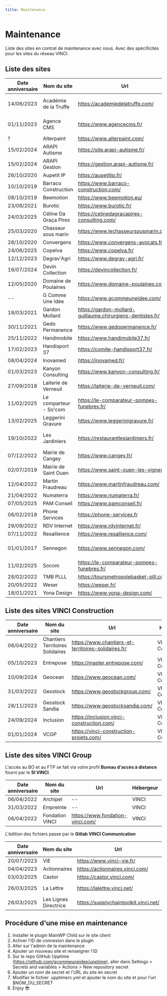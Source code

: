 ```yaml
---
title: Maintenance
---
```


# Maintenance

Liste des sites en contrat de maintenance avec nous. Avec des spécificités pour les sites du réseau VINCI.

## Liste des sites

| Date anniversaire | Nom du site            | Url                                                        | Hébergeur                        | Commentaires                        |
|-------------------|------------------------|------------------------------------------------------------|----------------------------------|-------------------------------------|
| 14/06/2023        | Académie de la Truffe  | https://academiedelatruffe.com/                            | Viaduc                           | Accès FTP uniquement avec FileZilla |
| 01/11/2023        | Agence CMS             | https://www.agencecms.fr/                                  | SOS Data / Cogent Communications |                                     |
| ?                 | Alterpaint             | https://www.alterpaint.com/                                | OVH                              |                                     |
| 15/02/2024        | ARAPI Autisme          | https://site.arapi-autisme.fr/                             | OVH                              |                                     |
| 15/02/2024        | ARAPI Gestion          | https://gestion.arapi-autisme.fr/                          | OVH                              |                                     |
| 26/10/2020        | Aupetit IP             | https://aupetitip.fr/                                      | APB Cloud                        |                                     |
| 10/10/2019        | Barraco Construction   | https://www.barraco-construction.com/                      | OVH                              |                                     |
| 08/10/2019        | Beemotion              | https://www.beemotion.eu/                                  | OVH                              |                                     |
| 23/08/2021        | Burotic                | https://www.burotic.fr/                                    | o2switch                         |                                     |
| 24/03/2025        | Céline Da Graça Pires  | https://celinedagracapires-consulting.com/                 | OVH                              |                                     |
| 25/03/2020        | Chasseur sous marin    | https://www.lechasseursousmarin.com/                       | o2switch                         |                                     |
| 28/10/2020        | Convergens             | https://www.convergens-avocats.fr/                         | One&One                          |                                     |
| 24/06/2025        | Copelva                | https://www.copelva.fr/                                    | o2switch                          |                                     |
| 12/12/2023        | Degrav'Agri            | https://www.degrav-agri.fr/                                | OVH                              |                                     |
| 16/07/2024        | Devin Collection       | https://devincollection.fr/                                | o2switch                         |                                     |
| 12/05/2020        | Domaine de Poulaines   | https://www.domaine-poulaines.com/                         | OVH                              |                                     |
| --                | G Comme Une Idée       | https://www.gcommeuneidee.com/                             | OVH                              |                                     |
| 18/03/2021        | Gardon Mollard         | https://gardon-mollard-guillaume.chirurgiens-dentistes.fr/ | OVH                              |                                     |
| 30/11/2021        | Gedo Permanence        | https://www.gedopermanence.fr/                             | One&One                          |                                     |
| 25/11/2022        | Handimobile            | https://www.handimobile37.fr/                              | One&One                          |                                     |
| 17/02/2023        | Handisport 37          | https://comite-handisport37.fr/                            | OVH                              |                                     |
| 08/04/2024        | Inovamed               | https://inovamed.fr/                                       | 2switch                          |                                     |
| 01/03/2023        | Kanyon Consulting      | https://www.kanyon-consulting.fr/                          | OVH                              |                                     |
| 27/09/2018        | Laiterie de Verneuil   | https://laiterie-de-verneuil.com/                          | OVH                              |                                     |
| 11/02/2025        | Le comparteur - So'com | https://le-comparateur-pompes-funebres.fr/                 | OVH                              |                                     |
| 13/02/2025        | Leggerini Gravure      | https://www.leggerinigravure.fr/                           | OVH                              |                                     |
| 19/10/2022        | Les Jardiniers         | https://restaurantlesjardiniers.fr/                        | Viaduc                           | Accès FTP uniquement avec FileZilla |
| 07/12/2022        | Mairie de Cangey       | https://www.cangey.fr/                                     | OVH                              |                                     |
| 02/07/2019        | Mairie de Saint Ouen   | https://www.saint-ouen-les-vignes.fr/                      | OVH                              |                                     |
| 12/04/2022        | Martin Fraudreau       | https://www.martinfraudreau.com/                           | Gandi                            |                                     |
| 21/04/2022        | Numaterra              | https://www.numaterra.fr/                                  | One&One                          |                                     |
| 07/05/2025        | PAM Conseil            | https://www.pamconseil.fr/                                 | OVH                              |                                     |
| 06/02/2018        | Phone Services         | https://phone-services.fr                                  | o2switch                         |                                     |
| 29/09/2022        | RDV Internet           | https://www.rdvinternet.fr/                                | One&One                          |                                     |
| 07/11/2022        | Resallience            | https://www.resallience.com/                               | OVH                              |                                     |
| 01/01/2017        | Sennegon               | https://www.sennegon.com/                                  | OVH                              | géré sur le compte OVH Gcom         |
| 11/02/2025        | Socom                  | https://le-comparateur-pompes-funebres.fr/                 | OVH                              |                                     |
| 28/02/2022        | TMB PLLL               | https://toursmetropolebasket-plll.com/                     | o2switch                         |                                     |
| 20/05/2022        | Weser                  | https://weser.fr/                                          | OVH                              |                                     |
| 18/01/2021        | Yona Design            | https://www.yona-design.com/                               | OVH                              |                                     |

## Liste des sites VINCI Construction

| Date anniversaire | Nom du site                      | Url                                                 | Hébergeur          | Commentaires |
|-------------------|----------------------------------|-----------------------------------------------------|--------------------|--------------|
| 06/04/2022        | Chantiers Territoires Solidaires | https://www.chantiers-et-territoires-solidaires.fr/ | VINCI Construction |              |
| 05/10/2023        | Entrepose                        | https://master.entrepose.com/                       | VINCI Construction | Multisite    |
| 10/09/2024        | Geocean                          | https://www.geocean.com/                            | VINCI Construction |              |
| 31/03/2022        | Geostock                         | https://www.geostockgroup.com/                      | VINCI Construction |              |
| 28/11/2023        | Geostock Sandia                  | https://www.geostocksandia.com/                     | VINCI Construction |              |
| 24/09/2024        | Inclusion                        | https://inclusion.vinci-construction.com/           | VINCI Construction |              |
| 01/01/2024        | VCGP                             | https://vinci-construction-projets.com/             | VINCI Construction |              |

## Liste des sites VINCI Group

L'accès au BO et au FTP se fait via votre profil **Bureau d'accès à distance** fourni par le **SI VINCI**.

| Date anniversaire | Nom du site     | Url                              | Hébergeur | Commentaires   |
|-------------------|-----------------|----------------------------------|-----------|----------------|
| 06/04/2022        | Archipel        | --                               | VINCI     | Sur l'intranet |
| 31/03/2022        | Empreinte       | --                               | VINCI     | Sur l'intranet |
| 06/04/2022        | Fondation VINCI | https://www.fondation-vinci.com/ | VINCI     |                |

L'édition des fichiers passe par le **Gitlab VINCI Communication**

| Date anniversaire | Nom du site     | Url                              | Hébergeur | Commentaires   |
|-------------------|-----------------|----------------------------------|-----------|----------------|
| 20/07/2023        | ViE             | https://www.vinci-vie.fr/        | VINCI     |                |
| 04/04/2023        | Actionnaires    | https://actionnaires.vinci.com/  | VINCI     |                |
| 03/03/2025        | Castor          | https://castor.vinci.com/        | VINCI     |                |
| 26/03/2025        | La Lettre        | https://lalettre.vinci.net/        | VINCI     | Accès bureau à distance |
| 26/03/2025        | Les Lignes Directrice | https://supplychaintoolkit.vinci.net/  | VINCI     | Accès bureau à distance |

## Procédure d'une mise en maintenance

1. Installer le plugin MainWP Child sur le site client
2. Activer l'ID de connexion dans le plugin
3. Aller sur l'admin de la maintenance
4. Ajouter un nouveau site et renseigner l'ID
5. Sur le repo GitHub Upptime (https://github.com/gcommeuneidee/upptime), aller dans Settings > Secrets and variables > Actions > New repository secret
6. Ajouter un nom de secret et l'URL du site en secret
7. Modifier le fichier .upptimerc.yml et ajouter le nom du site et pour l'url $NOM_DU_SECRET
8. Enjoy 😎
